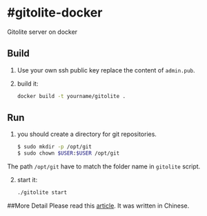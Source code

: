#gitolite-docker
===============

Gitolite server on docker

## Build

1. Use your own ssh public key replace the content of `admin.pub`.

2. build it:
	```sh
	docker build -t yourname/gitolite .
	```

## Run

1. you should create a directory for git repositories.

	```sh
	$ sudo mkdir -p /opt/git
	$ sudo chown $USER:$USER /opt/git
	```
The path `/opt/git` have to match the folder name in `gitolite` script.

2. start it:

	```sh
	./gitolite start
	```

##More Detail
Please read this [article](http://betacz.com/2014/05/29/docker-gitolite/). It was written in Chinese.

